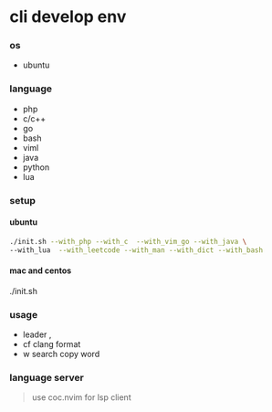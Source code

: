 # cli develop env
### os
* ubuntu
### language
- php
- c/c++
- go
- bash
- viml
- java
- python
- lua
### setup
#### ubuntu
 ```bash
 ./init.sh --with_php --with_c  --with_vim_go --with_java \
--with_lua  --with_leetcode --with_man --with_dict --with_bash
 ```
#### mac and centos
./init.sh

### usage
* leader  ,
* <Leader>cf  clang format
* <Leader>w   search copy word


### language server

> use coc.nvim for lsp client
